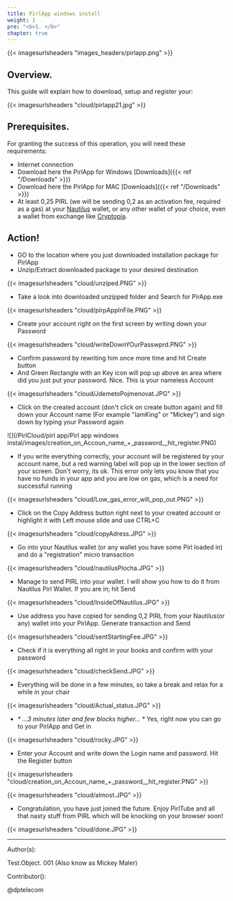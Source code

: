 ```yaml
---
title: PirlApp windows install
weight: 1
pre: "<b>1. </b>"
chapter: true
---
```


{{< imagesurlsheaders "images_headers/pirlapp.png" >}}

## Overview.

This guide will explain how to download, setup and register your:

{{< imagesurlsheaders "cloud/pirlapp21.jpg" >}}

## Prerequisites.

For granting the success of this operation, you will need these requirements:

* Internet connection
* Download here the PirlApp for Windows [Downloads]({{< ref "/Downloads" >}})
* Download here the PirlApp for MAC [Downloads]({{< ref "/Downloads" >}})
* At least 0,25 PIRL (we will be sending 0,2 as an activation fee, required as a gas) at your [Nautilus](https://pirl.io/en/nautilus-wallet/) wallet, or any other wallet of your choice, even a wallet from exchange like [Cryptopia](https://www.cryptopia.co.nz).

## Action!

* GO to the location where you just downloaded installation package for PirlApp
* Unzip/Extract downloaded package to your desired destination

{{< imagesurlsheaders "cloud/unziped.PNG"  >}}

* Take a look into downloaded unzipped folder and Search for PirApp.exe

{{< imagesurlsheaders "cloud/pirpAppInFile.PNG"  >}}

* Create your account right on the first screen by writing down your Password

{{< imagesurlsheaders "cloud/writeDownYOurPasswprd.PNG"  >}}

* Confirm password by rewriting him once more time and hit Create button
* And Green Rectangle with an Key icon will pop up above an area where did you just put your password. Nice. This is your nameless Account

{{< imagesurlsheaders "cloud/JdemetoPojmenovat.JPG"  >}}

* Click on the created account (don't click on create button again) and fill down your Account name (For example "IamKing" or "Mickey") and sign down by typing your Password again

![](/PirlCloud/pirl app/Pirl app windows instal/images/creation_on_Accoun_name_+_password__hit_register.PNG)

* If you write everything correctly, your account will be registered by your account name, but a red warning label will pop up in the lower section of your screen. Don't worry, its ok. This error only lets you know that you have no funds in your app and you are low on gas, which is a need for successful running

{{< imagesurlsheaders "cloud/Low_gas_error_will_pop_out.PNG"  >}}

* Click on the Copy Address button right next to your created account or  highlight it with Left mouse slide and use CTRL+C

{{< imagesurlsheaders "cloud/copyAdress.JPG"  >}}

* Go into your Nautilus wallet (or any wallet you have some Pirl loaded in) and do a "registration" micro transaction

{{< imagesurlsheaders "cloud/nautilusPlocha.JPG"  >}}

* Manage to send PIRL into your wallet. I will show you how to do it from Nautilus Pirl Wallet. If you are in; hit Send

{{< imagesurlsheaders "cloud/InsideOfNautilus.JPG"  >}}

* Use address you have copied for sending 0,2 PIRL from your Nautilus(or any) wallet into your PirlApp. Generate transaction and Send

{{< imagesurlsheaders "cloud/sentStartingFee.JPG"  >}}

* Check if it is everything all right in your books and confirm with your password

{{< imagesurlsheaders "cloud/checkSend.JPG"  >}}

* Everything will be done in a few minutes, so take a break and relax for a while in your chair

{{< imagesurlsheaders "cloud/Actual_status.JPG"  >}}

* _* ...3 minutes later and few blocks higher... *_ Yes, right now you can go to your PirlApp and Get in

{{< imagesurlsheaders "cloud/rocky.JPG"  >}}

* Enter your Account and write down the Login name and password. Hit the Register button

{{< imagesurlsheaders "cloud/creation_on_Accoun_name_+_password__hit_register.PNG" >}}

{{< imagesurlsheaders "cloud/almost.JPG"  >}}

* Congratulation, you have just joined the future. Enjoy PirlTube and all that nasty stuff from PIRL which will be knocking on your browser soon!

{{< imagesurlsheaders "cloud/done.JPG"  >}}

---

Author(s):

Test.Object. 001 (Also know as Mickey Maler)

Contributor():

@dptelecom
